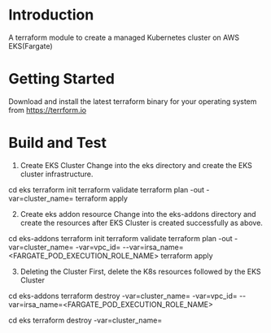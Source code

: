 # Introduction 
A terraform module to create a managed Kubernetes cluster on AWS EKS(Fargate)

# Getting Started
Download and install the latest terraform binary for your operating system from https://terrform.io

# Build and Test

1. Create EKS Cluster
Change into the eks directory and create the EKS cluster infrastructure.

cd eks
terraform init
terraform validate
terraform plan -out <FILENAME1> -var=cluster_name=<CLUSTERNAME>
terraform apply <FILENAME1>

2. Create eks addon resource
Change into the eks-addons directory and create the resources after EKS Cluster is created successfully as above.

cd eks-addons
terraform init
terraform validate
terraform plan -out <FILENAME2> -var=cluster_name=<CLUSTERNAME> -var=vpc_id=<VPCID> --var=irsa_name=<FARGATE_POD_EXECUTION_ROLE_NAME>
terraform apply <FILENAME2>

3. Deleting the Cluster
First, delete the K8s resources followed by the EKS Cluster

cd eks-addons
terraform destroy -var=cluster_name=<CLUSTERNAME> -var=vpc_id=<VPCID> --var=irsa_name=<FARGATE_POD_EXECUTION_ROLE_NAME>

cd eks
terraform destroy -var=cluster_name=<CLUSTERNAME>
